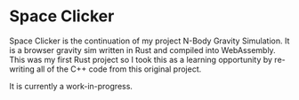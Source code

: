 # Space Clicker

Space Clicker is the continuation of my project N-Body Gravity Simulation. It is a browser gravity sim written in Rust and compiled into WebAssembly. This was my first Rust project so I took this as a learning opportunity by re-writing all of the C++ code from this original project.

It is currently a work-in-progress.